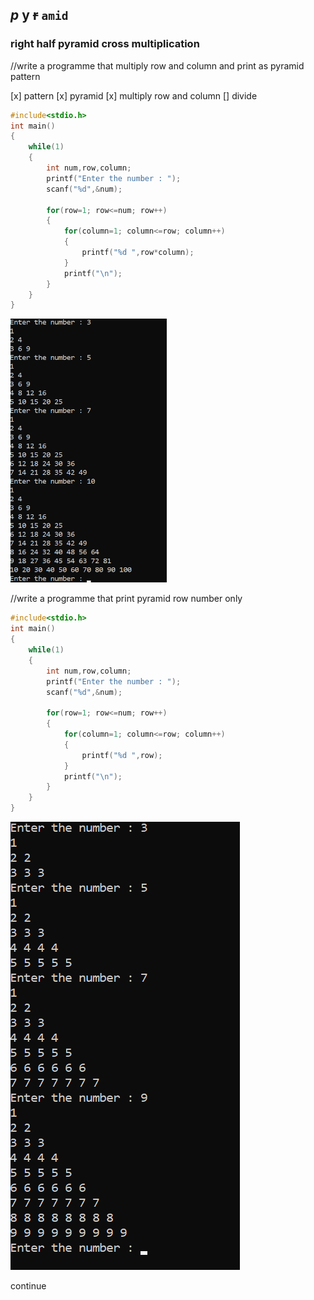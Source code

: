 <!-- Markdown Tutorial-->

_p_ __y__ ~~r~~ `amid`
---

### right half pyramid cross multiplication

//write a programme that multiply row and column and print as pyramid pattern

[x] pattern
[x] pyramid
[x] multiply row and column
[] divide

```c
#include<stdio.h>
int main()
{
    while(1)
    {
        int num,row,column;
        printf("Enter the number : ");
        scanf("%d",&num);

        for(row=1; row<=num; row++)
        {
            for(column=1; column<=row; column++)
            {
                printf("%d ",row*column);
            }
            printf("\n");
        }
    }
}
```  
<!--![Demo](./images/multiplicationpyramid.png)-->

<img src="./images/multiplicationpyramid.png" width="250" title="demo"/>

//write a programme that print pyramid row number only

```c
#include<stdio.h>
int main()
{
    while(1)
    {
        int num,row,column;
        printf("Enter the number : ");
        scanf("%d",&num);

        for(row=1; row<=num; row++)
        {
            for(column=1; column<=row; column++)
            {
                printf("%d ",row);
            }
            printf("\n");
        }
    }
}
```  
<img src="./images/row.png" widh="300" title="demo"/>

</br>

continue